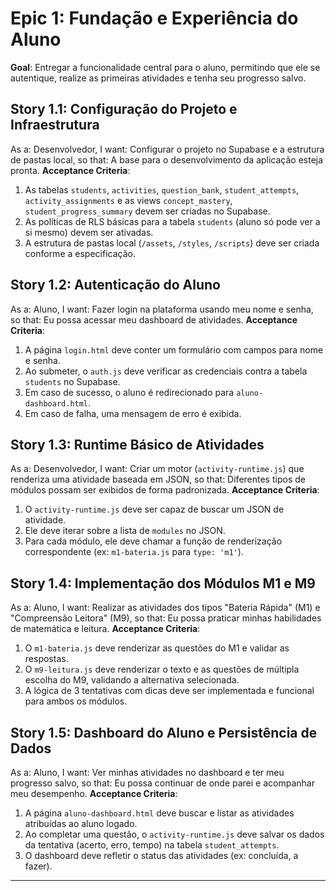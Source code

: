 # Epic 1: Fundação e Experiência do Aluno
**Goal**: Entregar a funcionalidade central para o aluno, permitindo que ele se autentique, realize as primeiras atividades e tenha seu progresso salvo.

## Story 1.1: Configuração do Projeto e Infraestrutura
As a: Desenvolvedor,
I want: Configurar o projeto no Supabase e a estrutura de pastas local,
so that: A base para o desenvolvimento da aplicação esteja pronta.
**Acceptance Criteria**:
1.  As tabelas `students`, `activities`, `question_bank`, `student_attempts`, `activity_assignments` e as views `concept_mastery`, `student_progress_summary` devem ser criadas no Supabase.
2.  As políticas de RLS básicas para a tabela `students` (aluno só pode ver a si mesmo) devem ser ativadas.
3.  A estrutura de pastas local (`/assets`, `/styles`, `/scripts`) deve ser criada conforme a especificação.

## Story 1.2: Autenticação do Aluno
As a: Aluno,
I want: Fazer login na plataforma usando meu nome e senha,
so that: Eu possa acessar meu dashboard de atividades.
**Acceptance Criteria**:
1.  A página `login.html` deve conter um formulário com campos para nome e senha.
2.  Ao submeter, o `auth.js` deve verificar as credenciais contra a tabela `students` no Supabase.
3.  Em caso de sucesso, o aluno é redirecionado para `aluno-dashboard.html`.
4.  Em caso de falha, uma mensagem de erro é exibida.

## Story 1.3: Runtime Básico de Atividades
As a: Desenvolvedor,
I want: Criar um motor (`activity-runtime.js`) que renderiza uma atividade baseada em JSON,
so that: Diferentes tipos de módulos possam ser exibidos de forma padronizada.
**Acceptance Criteria**:
1.  O `activity-runtime.js` deve ser capaz de buscar um JSON de atividade.
2.  Ele deve iterar sobre a lista de `modules` no JSON.
3.  Para cada módulo, ele deve chamar a função de renderização correspondente (ex: `m1-bateria.js` para `type: 'm1'`).

## Story 1.4: Implementação dos Módulos M1 e M9
As a: Aluno,
I want: Realizar as atividades dos tipos "Bateria Rápida" (M1) e "Compreensão Leitora" (M9),
so that: Eu possa praticar minhas habilidades de matemática e leitura.
**Acceptance Criteria**:
1.  O `m1-bateria.js` deve renderizar as questões do M1 e validar as respostas.
2.  O `m9-leitura.js` deve renderizar o texto e as questões de múltipla escolha do M9, validando a alternativa selecionada.
3.  A lógica de 3 tentativas com dicas deve ser implementada e funcional para ambos os módulos.

## Story 1.5: Dashboard do Aluno e Persistência de Dados
As a: Aluno,
I want: Ver minhas atividades no dashboard e ter meu progresso salvo,
so that: Eu possa continuar de onde parei e acompanhar meu desempenho.
**Acceptance Criteria**:
1.  A página `aluno-dashboard.html` deve buscar e listar as atividades atribuídas ao aluno logado.
2.  Ao completar uma questão, o `activity-runtime.js` deve salvar os dados da tentativa (acerto, erro, tempo) na tabela `student_attempts`.
3.  O dashboard deve refletir o status das atividades (ex: concluída, a fazer).

---
